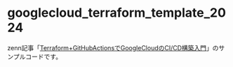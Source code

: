 # googlecloud_terraform_template_2024

zenn記事「[Terraform+GitHubActionsでGoogleCloudのCI/CD構築入門](https://zenn.dev/optimind/articles/googlecloud-githubactions-terraform-cicd)」のサンプルコードです。

